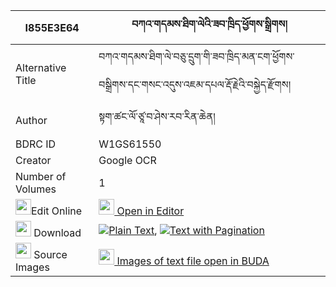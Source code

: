 |I855E3E64|བཀའ་གདམས་ཐིག་ལེའི་ཟབ་ཁྲིད་ཕྱོགས་སྒྲིགས། 
| --- | --- 
|Alternative Title |བཀའ་གདམས་ཐིག་ལེ་བཅུ་དྲུག་གི་ཟབ་ཁྲིད་མན་ངག་ཕྱོགས་བསྒྲིགས་དང་གསང་འདུས་འཇམ་དཔལ་རྡོ་རྗེའི་བསྐྱེད་རྫོགས།
|Author| སྟག་ཚང་ལོ་ཙཱ་བ་ཤེས་རབ་རིན་ཆེན།
|BDRC ID | W1GS61550
|Creator | Google OCR
|Number of Volumes| 1
|<img width="25" src="https://img.icons8.com/color/25/000000/edit-property.png">Edit Online| [<img width="25" src="https://avatars.githubusercontent.com/u/45091458?s=200&v=4"> Open in Editor](http://editor.openpecha.org/I855E3E64)
|<img width="25" src="https://img.icons8.com/fluent/48/000000/download-2.png"/>  Download | [![](https://img.icons8.com/color/20/000000/txt.png)Plain Text](https://github.com/Openpecha/I855E3E64/releases/download/v1/ka_dam_tikle_i_zab_tri_chok_dr_plain_I855E3E64.zip), [![](https://img.icons8.com/color/20/000000/txt.png)Text with Pagination](https://github.com/Openpecha/I855E3E64/releases/download/v1/ka_dam_tikle_i_zab_tri_chok_dr_pages_I855E3E64.zip)
|<img width="25" src="https://img.icons8.com/plasticine/100/000000/pictures-folder.png"/>  Source Images | [<img width="25" src="https://library.bdrc.io/icons/BUDA-small.svg"> Images of text file open in BUDA](https://library.bdrc.io/show/bdr:W1GS61550)